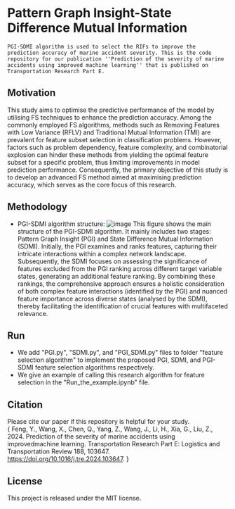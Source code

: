 Pattern Graph Insight-State Difference Mutual Information
=======
``PGI-SDMI algorithm is used to select the RIFs to improve the prediction accuracy of marine accident severity. This is the code repository for our publication ''Prediction of the severity of marine accidents using improved machine learning'' that is published on Transportation Research Part E.``
## Motivation
This study aims to optimise the predictive performance of the model by utilising FS techniques to enhance the prediction accuracy. Among the commonly employed FS algorithms, methods such as Removing Features with Low Variance (RFLV) and Traditional Mutual Information (TMI) are prevalent for feature subset selection in classification problems. However, factors such as problem dependency, feature complexity, and combinatorial explosion can hinder these methods from yielding the optimal feature subset for a specific problem, thus limiting improvements in model prediction performance. Consequently, the primary objective of this study is to develop an advanced FS method aimed at maximising prediction accuracy, which serves as the core focus of this research.
## Methodology
* PGI-SDMI algorithm structure:
![image](https://github.com/FengYinLeo/PGI-SDMI/assets/108978874/3d7d9a94-1fda-49a7-97c8-eff70c003136)
This figure shows the main structure of the PGI-SDMI algorithm. It mainly includes two stages: Pattern Graph Insight (PGI) and State Difference Mutual Information (SDMI). Initially, the PGI examines and ranks features, capturing their intricate interactions within a complex network landscape. Subsequently, the SDMI focuses on assessing the significance of features excluded from the PGI ranking across different target variable states, generating an additional feature ranking. By combining these rankings, the comprehensive approach ensures a holistic consideration of both complex feature interactions (identified by the PGI) and nuanced feature importance across diverse states (analysed by the SDMI), thereby facilitating the identification of crucial features with multifaceted relevance.
## Run
* We add "PGI.py", "SDMI.py", and "PGI_SDMI.py" files to folder "feature selection algorithm" to implement the proposed PGI, SDMI, and PGI-SDMI feature selection algorithms respectively.
* We give an example of calling this research algorithm for feature selection in the "Run_the_example.ipynb" file.
## Citation
Please cite our paper if this repository is helpful for your study.  
{
Feng, Y., Wang, X., Chen, Q., Yang, Z., Wang, J., Li, H., Xia, G., Liu, Z., 2024. Prediction of the severity of marine accidents using improvedmachine learning. Transportation Research Part E: Logistics and Transportation Review 188, 103647. https://doi.org/10.1016/j.tre.2024.103647.
}
## License
This project is released under the MIT license.
